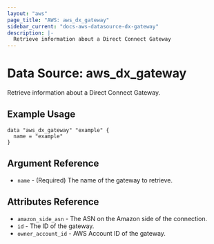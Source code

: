 ```yaml
---
layout: "aws"
page_title: "AWS: aws_dx_gateway"
sidebar_current: "docs-aws-datasource-dx-gateway"
description: |-
  Retrieve information about a Direct Connect Gateway
---
```


# Data Source: aws_dx_gateway

Retrieve information about a Direct Connect Gateway.

## Example Usage

```hcl
data "aws_dx_gateway" "example" {
  name = "example"
}
```

## Argument Reference

* `name` - (Required) The name of the gateway to retrieve.

## Attributes Reference

* `amazon_side_asn` - The ASN on the Amazon side of the connection.
* `id` - The ID of the gateway.
* `owner_account_id` - AWS Account ID of the gateway.

